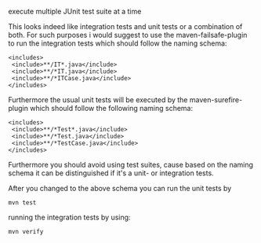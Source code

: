 execute multiple JUnit test suite at a time

This looks indeed like integration tests and unit tests or a combination of both. For such purposes i would suggest to use the maven-failsafe-plugin to run the integration tests which should follow the naming schema:
```
<includes>
 <include>**/IT*.java</include>
 <include>**/*IT.java</include>
 <include>**/*ITCase.java</include>
</includes>
```
Furthermore the usual unit tests will be executed by the maven-surefire-plugin which should follow the following naming schema:
```
<includes>
 <include>**/*Test*.java</include>
 <include>**/*Test.java</include>
 <include>**/*TestCase.java</include>
</includes>
```
Furthermore you should avoid using test suites, cause based on the naming schema it can be distinguished if it's a unit- or integration tests.

After you changed to the above schema you can run the unit tests by
```
mvn test
```
running the integration tests by using:
```
mvn verify
```
